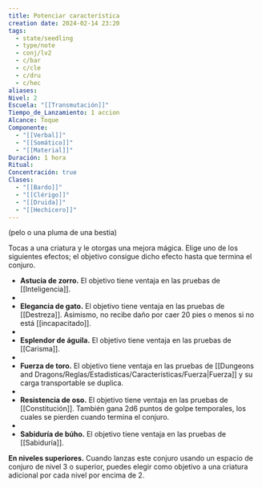 ```yaml
---
title: Potenciar característica
creation date: 2024-02-14 23:20
tags:
  - state/seedling
  - type/note
  - conj/lv2
  - c/bar
  - c/cle
  - c/dru
  - c/hec
aliases: 
Nivel: 2
Escuela: "[[Transmutación]]"
Tiempo_de_Lanzamiento: 1 accion
Alcance: Toque
Componente:
  - "[[Verbal]]"
  - "[[Somático]]"
  - "[[Material]]"
Duración: 1 hora
Ritual: 
Concentración: true
Clases:
  - "[[Bardo]]"
  - "[[Clérigo]]"
  - "[[Druida]]"
  - "[[Hechicero]]"
---
```

(pelo o una pluma de una bestia)

Tocas a una criatura y le otorgas una mejora mágica. Elige uno de los siguientes efectos; el objetivo consigue dicho efecto hasta que termina el conjuro.

- **Astucia de zorro.** El objetivo tiene ventaja en las pruebas de [[Inteligencia]]. 
- 
- **Elegancia de gato.** El objetivo tiene ventaja en las pruebas de [[Destreza]]. Asimismo, no recibe daño por caer 20 pies o menos si no está [[incapacitado]].
- 
- **Esplendor de águila.** El objetivo tiene ventaja en las pruebas de [[Carisma]].
- 
- **Fuerza de toro.** El objetivo tiene ventaja en las pruebas de [[Dungeons and Dragons/Reglas/Estadisticas/Características/Fuerza|Fuerza]] y su carga transportable se duplica.
- 
- **Resistencia de oso.** El objetivo tiene ventaja en las pruebas de [[Constitución]]. También gana 2d6 puntos de golpe temporales, los cuales se pierden cuando termina el conjuro.
- 
- **Sabiduría de búho.** El objetivo tiene ventaja en las pruebas de [[Sabiduría]].

**En niveles superiores.** Cuando lanzas este conjuro usando un espacio de conjuro de nivel 3 o superior, puedes elegir como objetivo a una criatura adicional por cada nivel por encima de 2.
